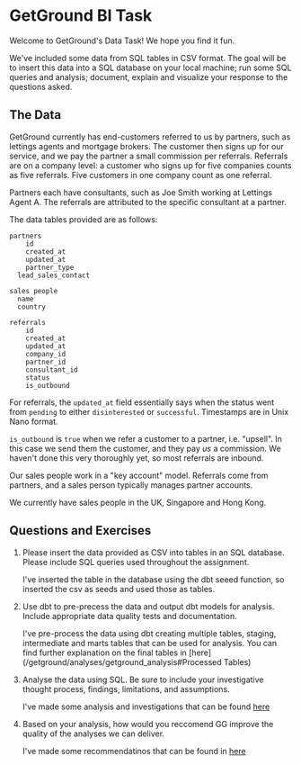 # GetGround BI Task

Welcome to GetGround's Data Task! We hope you find it fun.

We've included some data from SQL tables in CSV format. The goal will be to insert this data into a SQL database on your local machine; run some SQL queries and analysis; document, explain and visualize your response to the questions asked.

## The Data

GetGround currently has end-customers referred to us by partners, such as lettings agents and mortgage brokers. The customer then signs up for our service, and we pay the partner a small commission per referrals. Referrals are on a company level: a customer who signs up for five companies counts as five referrals. Five customers in one company count as one referral.

Partners each have consultants, such as Joe Smith working at Lettings Agent A. The referrals are attributed to the specific consultant at a partner.

The data tables provided are as follows:

```
partners
	id
	created_at
	updated_at
	partner_type
  lead_sales_contact
```

```
sales people
  name
  country
```

```
referrals
	id
	created_at
	updated_at
  	company_id
	partner_id
	consultant_id
	status
	is_outbound
```


For referrals, the `updated_at` field essentially says when the status went from `pending` to either `disinterested` or `successful`. Timestamps are in Unix Nano format.

`is_outbound` is `true` when we refer a customer to a partner, i.e. "upsell". In this case we send them the customer, and they pay _us_ a commission. We haven't done this very thoroughly yet, so most referrals are inbound.

Our sales people work in a "key account" model. Referrals come from partners, and a sales person typically manages partner accounts.

We currently have sales people in the UK, Singapore and Hong Kong.

## Questions and Exercises

1. Please insert the data provided as CSV into tables in an SQL database. Please include SQL queries used throughout the assignment.
    
    I've inserted the table in the database using the dbt seeed function, so inserted the csv as seeds and used those as tables.

2. Use dbt to pre-precess the data and output dbt models for analysis. Include appropriate data quality tests and documentation.

    I've pre-process the data using dbt creating multiple tables, staging, intermediate and marts tables that can be used for analysis. You can find further explanation on the final tables in [here](/getground/analyses/getground_analysis#Processed Tables)

3. Analyse the data using SQL. Be sure to include your investigative thought process, findings, limitations, and assumptions.

    I've made some analysis and investigations that can be found [here](/getground/analyses/getground_analysis#Analysis)

4. Based on your analysis, how would you reccomend GG improve the quality of the analyses we can deliver.

    I've made some recommendatinos that can be found in [here](/getground/analyses/getground_analysis#Conclusion)
